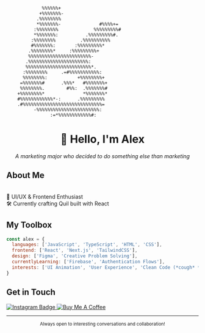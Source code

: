                                                       
                                                      
                                                      
                                                      
                 %%%%%%+                              
                +%%%%%%%-                             
               .%%%%%%%%                              
               *%%%%%%%-              #%%%%+=         
              :%%%%%%%%             %%%%%%%%%#        
              *%%%%%%%:          .%%%%%%%%%#.         
             :%%%%%%%%         .%%%%%%%%%%            
             #%%%%%%%:       :%%%%%%%%%*              
            .%%%%%%%%*     :%%%%%%%%%+                
            %%%%%%%%%%%%%%%%%%%%%%%-                  
           .%%%%%%%%%%%%%%%%%%%%%%:                   
           %%%%%%%%%%%%%%%%%%%%%%%%*.                 
          :%%%%%%%%     .=#%%%%%%%%%%%:               
          %%%%%%%%:           +%%%%%%%%+              
         =%%%%%%%#      .%%%*   #%%%%%%%+             
         %%%%%%%%.        #%%:  .%%%%%%%#             
        +%%%%%%%%*              *%%%%%%%*             
        #%%%%%%%%%%%%*-:      .%%%%%%%%%              
        .#%%%%%%%%%%%%%%%%%%%%%%%%%%%%%=              
              -%%%%%%%%%%%%%%%%%%%%%%%:               
                    :=*%%%%%%%%%%%%#:                 
                                                      
                                                      
                                                      
                                                      

<div align="center">
  <h1>👋 Hello, I'm Alex</h1>
  <p><i>A marketing major who decided to do something else than marketing</i></p>
</div>

## About Me
<br>🎨 UI/UX & Frontend Enthusiast
<br>🛠️ Currently crafting Quil built with React

## My Toolbox
```js
const alex = {
  languages: ['JavaScript', 'TypeScript', 'HTML', 'CSS'],
  frontend: ['React', 'Next.js', 'TailwindCSS'],
  design: ['Figma', 'Creative Problem Solving'],
  currentlyLearning: ['Firebase', 'Authentication Flows'],
  interests: ['UI Animation', 'User Experience', 'Clean Code (*cough* *cough*)']
}
```

## Get in Touch
<div align="left">
  <a href="https://www.instagram.com/alexplmd/">
    <img src="https://img.shields.io/badge/Instagram-E4405F?style=for-the-badge&logo=instagram&logoColor=white" alt="Instagram Badge" target="_blank"/>
  </a>
  <a href="https://www.buymeacoffee.com/ahlex">
    <img src="https://img.shields.io/badge/Buy_Me_A_Coffee-FFDD00?style=for-the-badge&logo=buy-me-a-coffee&logoColor=black" alt="Buy Me A Coffee" target="_blank"/>
  </a>
</div>

---

<div align="center">
  <sub>Always open to interesting conversations and collaboration!</sub>
</div>
